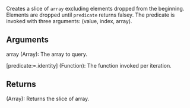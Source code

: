 Creates a slice of `array` excluding elements dropped from the beginning. Elements are dropped until `predicate` returns falsey. The predicate is invoked with three arguments: (value, index, array).


## Arguments
array (Array): The array to query.

[predicate:=.identity] (Function): The function invoked per iteration.


## Returns
(Array): Returns the slice of array.
